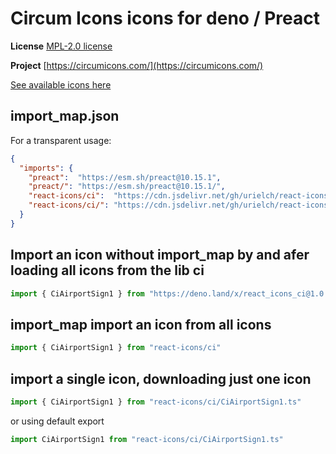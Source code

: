 # Circum Icons icons for deno / Preact

**License** [MPL-2.0 license](https://github.com/Klarr-Agency/Circum-Icons/blob/main/LICENSE)

**Project** [https://circumicons.com/](https://circumicons.com/)

[See available icons here](https://react-icons.deno.dev/ci)

## import_map.json

For a transparent usage:

```json
{
  "imports": {
    "preact":  "https://esm.sh/preact@10.15.1",
    "preact/": "https://esm.sh/preact@10.15.1/",
    "react-icons/ci":  "https://cdn.jsdelivr.net/gh/urielch/react-icons-ci@1.0.8/mod.ts",
    "react-icons/ci/": "https://cdn.jsdelivr.net/gh/urielch/react-icons-ci@1.0.8/ico/",
  }
}
```

## Import an icon without import_map by and afer loading all icons from the lib ci

```ts
import { CiAirportSign1 } from "https://deno.land/x/react_icons_ci@1.0.8/mod.ts"
```

## import_map import an icon from all icons

```ts
import { CiAirportSign1 } from "react-icons/ci"
```

## import a single icon, downloading just one icon

```ts
import { CiAirportSign1 } from "react-icons/ci/CiAirportSign1.ts"
```

or using default export

```ts
import CiAirportSign1 from "react-icons/ci/CiAirportSign1.ts"
```

